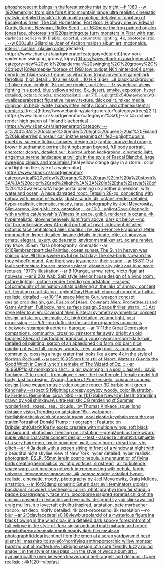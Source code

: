 [phosphorescent beings in the forest smoke mist by night --h 1080 --w 1920](https://www.ebank.nz/aiartgenerator?category=phosphorescent%20beings%20in%20the%20forest%20smoke%20mist%20by%20night%20--h%201080%20--w%201920)[emerging from pine forest into mountain range ultra realistic cinematic realistic detailed beautiful high quality painting, detailed oil painting of Eucalyptus trees, The Call Homestead, Fort Ross, Highway one by Edward Curtis, Barnett Newman, Ridley Scott --ar 16:8](https://www.ebank.nz/aiartgenerator?category=emerging%20from%20pine%20forest%20into%20mountain%20range%20ultra%20realistic%20cinematic%20realistic%20detailed%20beautiful%20high%20quality%20painting%2C%20detailed%20oil%20painting%20of%20Eucalyptus%20trees%2C%20The%20Call%20Homestead%2C%20Fort%20Ross%2C%20Highway%20one%20by%20Edward%20Curtis%2C%20Barnett%20Newman%2C%20Ridley%20Scott%20--ar%2016%3A8)[pepe the frog painted on alex jones face, photorealism](https://www.ebank.nz/aiartgenerator?category=pepe%20the%20frog%20painted%20on%20alex%20jones%20face%2C%20photorealism)[1920](https://www.ebank.nz/aiartgenerator?category=1920)[painting](https://www.ebank.nz/aiartgenerator?category=painting)[cute furry monsters in Pixar with star, darkness series with Diablo, colorful, volumetric lighting, 4k, photorealistic, , --w 600](https://www.ebank.nz/aiartgenerator?category=cute%20furry%20monsters%20in%20Pixar%20with%20star%2C%20darkness%20series%20with%20Diablo%2C%20colorful%2C%20volumetric%20lighting%2C%204k%2C%20photorealistic%2C%20%2C%20--w%20600)[Julia Gillard as Joan of Arc](https://www.ebank.nz/aiartgenerator?category=Julia%20Gillard%20as%20Joan%20of%20Arc)[iron maiden album art, mcdonalds. interior, cashier, placing order.](https://www.ebank.nz/aiartgenerator?category=iron%20maiden%20album%20art%2C%20mcdonalds.%20interior%2C%20cashier%2C%20placing%20order.)[detailed](https://www.ebank.nz/aiartgenerator?category=detailed)[new york spiderman swinging, groovy, trippy](https://www.ebank.nz/aiartgenerator?category=new%20york%20spiderman%20swinging%2C%20groovy%2C%20trippy)[16:9](https://www.ebank.nz/aiartgenerator?category=16%3A9)[gameplay footage of 1998 low budget N64 nintendo64 game, neon killer blade wave frequency vibrations trippy adventure game](https://www.ebank.nz/aiartgenerator?category=gameplay%20footage%20of%201998%20low%20budget%20N64%20nintendo64%20game%2C%20neon%20killer%20blade%20wave%20frequency%20vibrations%20trippy%20adventure%20game)[black ferrofluid, high detail, ::.10 alien skull, ::.10 H.R Giger, ::.8 black background, ::.1 blue neon highlight, 8k octane render, particles, ::.15 symetrical,](https://www.ebank.nz/aiartgenerator?category=black%20ferrofluid%2C%20high%20detail%2C%20%3A%3A.10%20alien%20skull%2C%20%3A%3A.10%20H.R%20Giger%2C%20%3A%3A.8%20black%20background%2C%20%3A%3A.1%20blue%20neon%20highlight%2C%208k%20octane%20render%2C%20particles%2C%20%3A%3A.15%20symetrical%2C)[aliens fighting in a pond, blue yellow and red, 8k, desert, smoke, explosion, hyper detailed, octane render, photorealistic --ar 7:5 --uplight](https://www.ebank.nz/aiartgenerator?category=aliens%20fighting%20in%20a%20pond%2C%20blue%20yellow%20and%20red%2C%208k%2C%20desert%2C%20smoke%2C%20explosion%2C%20hyper%20detailed%2C%20octane%20render%2C%20photorealistic%20--ar%207%3A5%20--uplight)[8k](https://www.ebank.nz/aiartgenerator?category=8k)[540](https://www.ebank.nz/aiartgenerator?category=540)[mayhem](https://www.ebank.nz/aiartgenerator?category=mayhem)[16:9](https://www.ebank.nz/aiartgenerator?category=16%3A9)[--wallpaper](https://www.ebank.nz/aiartgenerator?category=--wallpaper)[abstract figurative, heavy texture, thick paint, mixed media, dripping, in black, white, handwritten, entity. Doom, and other existential comforts.](https://www.ebank.nz/aiartgenerator?category=abstract%20figurative%2C%20heavy%20texture%2C%20thick%20paint%2C%20mixed%20media%2C%20dripping%2C%20in%20black%2C%20white%2C%20handwritten%2C%20entity.%20Doom%2C%20and%20other%20existential%20comforts.)[trees](https://www.ebank.nz/aiartgenerator?category=trees)[2:1](https://www.ebank.nz/aiartgenerator?category=2%3A1)[--ar 4:5 octane render high queen of Finland blueberries](https://www.ebank.nz/aiartgenerator?category=--ar%204%3A5%20octane%20render%20high%20queen%20of%20Finland%20blueberries)[dinosaur car ,ink](https://www.ebank.nz/aiartgenerator?category=dinosaur%20car%20%2Cink)[the meaning of life](https://www.ebank.nz/aiartgenerator?category=the%20meaning%20of%20life)[2](https://www.ebank.nz/aiartgenerator?category=2)[--uplight](https://www.ebank.nz/aiartgenerator?category=--uplight)[cubsim, moebius, science fiction, squares, design art graphic, bronze teal orange, brown blue](https://www.ebank.nz/aiartgenerator?category=cubsim%2C%20moebius%2C%20science%20fiction%2C%20squares%2C%20design%20art%20graphic%2C%20bronze%20teal%20orange%2C%20brown%20blue)[dramatic portrait lighting](https://www.ebank.nz/aiartgenerator?category=dramatic%20portrait%20lighting)[batman beyond, full body portrait, character design, detailed suit, blurred urban background, cinematic light, artgerm,](https://www.ebank.nz/aiartgenerator?category=batman%20beyond%2C%20full%20body%20portrait%2C%20character%20design%2C%20detailed%20suit%2C%20blurred%20urban%20background%2C%20cinematic%20light%2C%20artgerm%2C)[a serene landscape at twilight in the style of Pascal Blanché, large sweeping clouds and mountains.](https://www.ebank.nz/aiartgenerator?category=a%20serene%20landscape%20at%20twilight%20in%20the%20style%20of%20Pascal%20Blanch%C3%A9%2C%20large%20sweeping%20clouds%20and%20mountains.)[teal yellow orange  gray in a storm:: color and light:: in the style of a watercolor](https://www.ebank.nz/aiartgenerator?category=teal%20yellow%20orange%20%20gray%20in%20a%20storm%3A%3A%20color%20and%20light%3A%3A%20in%20the%20style%20of%20a%20watercolor)[A huge portal opening up another dimension, with water and ocean, A huge damaged robot, Tetsujin 28-go, connecting with nebula with neuron networks,  dusty, windy, 4k, octane render, detailed, hyper-realistic, cinematic, moody, nasa, photography by Joel Meyerowitz, Slim Aarons, Craig Mullens, artstation, --ar 16:9](https://www.ebank.nz/aiartgenerator?category=A%20huge%20portal%20opening%20up%20another%20dimension%2C%20with%20water%20and%20ocean%2C%20A%20huge%20damaged%20robot%2C%20Tetsujin%2028-go%2C%20connecting%20with%20nebula%20with%20neuron%20networks%2C%20%20dusty%2C%20windy%2C%204k%2C%20octane%20render%2C%20detailed%2C%20hyper-realistic%2C%20cinematic%2C%20moody%2C%20nasa%2C%20photography%20by%20Joel%20Meyerowitz%2C%20Slim%20Aarons%2C%20Craig%20Mullens%2C%20artstation%2C%20--ar%2016%3A9)[--uplight](https://www.ebank.nz/aiartgenerator?category=--uplight)[Dave Chappelle with a white cat](https://www.ebank.nz/aiartgenerator?category=Dave%20Chappelle%20with%20a%20white%20cat)[Jehovah's Witness in space, ghibli, rendered in octane, 4k, hyperrealistic, glowing heavenly light from above, dark pit below --no dof,blur,bokeh](https://www.ebank.nz/aiartgenerator?category=Jehovah%27s%20Witness%20in%20space%2C%20ghibli%2C%20rendered%20in%20octane%2C%204k%2C%20hyperrealistic%2C%20glowing%20heavenly%20light%20from%20above%2C%20dark%20pit%20below%20--no%20dof%2Cblur%2Cbokeh)[side view Afro doll portrait of pearl iridescent detailed octopus face cephalopod alien nautilus:: by Jean-Honoré Fragonard, Peter mohrbacher, hyper detailed, insane details, intricate, elite, art nouveau, ornate, elegant, luxury, golden ratio, environmental key art, octane render, ray trace, 35mm, flash photography, cinematic --ar 9:16](https://www.ebank.nz/aiartgenerator?category=side%20view%20Afro%20doll%20portrait%20of%20pearl%20iridescent%20detailed%20octopus%20face%20cephalopod%20alien%20nautilus%3A%3A%20by%20Jean-Honor%C3%A9%20Fragonard%2C%20Peter%20mohrbacher%2C%20hyper%20detailed%2C%20insane%20details%2C%20intricate%2C%20elite%2C%20art%20nouveau%2C%20ornate%2C%20elegant%2C%20luxury%2C%20golden%20ratio%2C%20environmental%20key%20art%2C%20octane%20render%2C%20ray%20trace%2C%2035mm%2C%20flash%20photography%2C%20cinematic%20--ar%209%3A16)[Rembrandt](https://www.ebank.nz/aiartgenerator?category=Rembrandt)[particles](https://www.ebank.nz/aiartgenerator?category=particles)[Painting. ocean sunset. The Sun in heaven was shining gay, All things were joyful on that day; The sea-birds scream’d as they wheel’d round, And there was joyaunce in their sound --ar 16:8](https://www.ebank.nz/aiartgenerator?category=Painting.%20ocean%20sunset.%20The%20Sun%20in%20heaven%20was%20shining%20gay%2C%20All%20things%20were%20joyful%20on%20that%20day%3B%20The%20sea-birds%20scream%E2%80%99d%20as%20they%20wheel%E2%80%99d%20round%2C%20And%20there%20was%20joyaunce%20in%20their%20sound%20--ar%2016%3A8)[11:17](https://www.ebank.nz/aiartgenerator?category=11%3A17)[st louis architecture houses, strange planet, dramtic sky, pink and blue scale, textures, 1970's illustration --ar 8:10](https://www.ebank.nz/aiartgenerator?category=st%20louis%20architecture%20houses%2C%20strange%20planet%2C%20dramtic%20sky%2C%20pink%20and%20blue%20scale%2C%20textures%2C%201970%27s%20illustration%20--ar%208%3A10)[target, arrow, retro, Victo Ngai art nouveau, --ar 9:20](https://www.ebank.nz/aiartgenerator?category=target%2C%20arrow%2C%20retro%2C%20Victo%20Ngai%20art%20nouveau%2C%20--ar%209%3A20)[a Wabi Sabi style interior house design of a living room , octane lighting, octane render, trending on artstation, —aspect 5:4](https://www.ebank.nz/aiartgenerator?category=a%20Wabi%20Sabi%20style%20interior%20house%20design%20of%20a%20living%20room%20%2C%20octane%20lighting%2C%20octane%20render%2C%20trending%20on%20artstation%2C%20%E2%80%94aspect%205%3A4)[community of animation artists gathering at the lake of annecy. concept art. trending on artstation](https://www.ebank.nz/aiartgenerator?category=community%20of%20animation%20artists%20gathering%20at%20the%20lake%20of%20annecy.%20concept%20art.%20trending%20on%20artstation)[--uplight](https://www.ebank.nz/aiartgenerator?category=--uplight)[Daryl Hannah charcoal concept art ultra-realistic, detailed --ar 10:11](https://www.ebank.nz/aiartgenerator?category=Daryl%20Hannah%20charcoal%20concept%20art%20ultra-realistic%2C%20detailed%20--ar%2010%3A11)[A space Mecha Gun,  weapon concept design,prop design, gun, Fusion of [Alien: Covenant Alien: Prometheus] and Game Anthem,  Full body,  hard surface design, Space thriller, sharp , ::3  Art style refer to Alien: Covenant Alien   Bilateral symmetry       symmetrical   concept design,  artstation, cinematic,  8k, high detailed,  volume light,  post processing    --ar 9:5   --no dof](https://www.ebank.nz/aiartgenerator?category=A%20space%20Mecha%20Gun%2C%20%20weapon%20concept%20design%2Cprop%20design%2C%20gun%2C%20Fusion%20of%20%5BAlien%3A%20Covenant%20Alien%3A%20Prometheus%5D%20and%20Game%20Anthem%2C%20%20Full%20body%2C%20%20hard%20surface%20design%2C%20Space%20thriller%2C%20sharp%20%2C%20%3A%3A3%20%20Art%20style%20refer%20to%20Alien%3A%20Covenant%20Alien%20%20%20Bilateral%20symmetry%20%20%20%20%20%20%20symmetrical%20%20%20concept%20design%2C%20%20artstation%2C%20cinematic%2C%20%208k%2C%20high%20detailed%2C%20%20volume%20light%2C%20%20post%20processing%20%20%20%20--ar%209%3A5%20%20%20--no%20dof)[inside the cell the organelles complex is clockwork steampunk aetherial baroque --ar 17:11](https://www.ebank.nz/aiartgenerator?category=inside%20the%20cell%20the%20organelles%20complex%20is%20clockwork%20steampunk%20aetherial%20baroque%20--ar%2017%3A11)[the Great Depression  companions, community, crossing, rainstorm far away, bright An old bearded Shepard, his toddler grandson a young-woman-short-dark-hair , detailed oil painting, sketch of an abandoned old farm, old barn nice painting of waterfall, norway, woods, trees, craig mullins,  companions, community, crossing a huge crater that looks like a cave 4k in the style of Norman Rockwell --aspect 16:8](https://www.ebank.nz/aiartgenerator?category=the%20Great%20Depression%20%20companions%2C%20community%2C%20crossing%2C%20rainstorm%20far%20away%2C%20bright%20An%20old%20bearded%20Shepard%2C%20his%20toddler%20grandson%20a%20young-woman-short-dark-hair%20%2C%20detailed%20oil%20painting%2C%20sketch%20of%20an%20abandoned%20old%20farm%2C%20old%20barn%20nice%20painting%20of%20waterfall%2C%20norway%2C%20woods%2C%20trees%2C%20craig%20mullins%2C%20%20companions%2C%20community%2C%20crossing%20a%20huge%20crater%20that%20looks%20like%20a%20cave%204k%20in%20the%20style%20of%20Norman%20Rockwell%20--aspect%2016%3A8)[35mm film still of Naomi Watts as Glenda the Good Witch in David Lynch's remake of The Wizard of Oz. :: --ar 16:9](https://www.ebank.nz/aiartgenerator?category=35mm%20film%20still%20of%20Naomi%20Watts%20as%20Glenda%20the%20Good%20Witch%20in%20David%20Lynch%27s%20remake%20of%20The%20Wizard%20of%20Oz.%20%3A%3A%20--ar%2016%3A9)[SUP"](https://www.ebank.nz/aiartgenerator?category=SUP%22)[loish,](https://www.ebank.nz/aiartgenerator?category=loish%2C)[monkaS](https://www.ebank.nz/aiartgenerator?category=monkaS)[top shot :: a girl swimming in a pool :: aqarell :: david hockney ::2 top shot :: from above :: over the head](https://www.ebank.nz/aiartgenerator?category=top%20shot%20%3A%3A%20a%20girl%20swimming%20in%20a%20pool%20%3A%3A%20aqarell%20%3A%3A%20david%20hockney%20%3A%3A2%20top%20shot%20%3A%3A%20from%20above%20%3A%3A%20over%20the%20head)[female | female model full body| fashion design | Cyborg | bride of Frankenstein | costume concept design | love weapon music video octane render 3D barbie mint green Kandinsky --aspect 9:19](https://www.ebank.nz/aiartgenerator?category=female%20%7C%20female%20model%20full%20body%7C%20fashion%20design%20%7C%20Cyborg%20%7C%20bride%20of%20Frankenstein%20%7C%20costume%20concept%20design%20%7C%20love%20weapon%20music%20video%20octane%20render%203D%20barbie%20mint%20green%20Kandinsky%20--aspect%209%3A19)[lightings,creepy,](https://www.ebank.nz/aiartgenerator?category=lightings%2Ccreepy%2C)[cowboy woody, color illustration, by Frederic Remington, circa 1890 --ar 11:17](https://www.ebank.nz/aiartgenerator?category=cowboy%20woody%2C%20color%20illustration%2C%20by%20Frederic%20Remington%2C%20circa%201890%20--ar%2011%3A17)[Gabe Newell in Death Stranding drawn by yoji shinkawa](https://www.ebank.nz/aiartgenerator?category=Gabe%20Newell%20in%20Death%20Stranding%20drawn%20by%20yoji%20shinkawa)[A ultra-realistic CG rendering of Summer wonderland，roses，sea，clouds，by Thomas Kinkade ,spuer long distance vision,Trending on artstation.16k](https://www.ebank.nz/aiartgenerator?category=A%20ultra-realistic%20CG%20rendering%20of%20Summer%20wonderland%EF%BC%8Croses%EF%BC%8Csea%EF%BC%8Cclouds%EF%BC%8Cby%20Thomas%20Kinkade%20%2Cspuer%20long%20distance%20vision%2CTrending%20on%20artstation.16k)[--wallpaper](https://www.ebank.nz/aiartgenerator?category=--wallpaper)[--fast](https://www.ebank.nz/aiartgenerator?category=--fast)[lighting](https://www.ebank.nz/aiartgenerator?category=lighting)[shrinkydink of donald trump, cool plastic keychain from the gas station](https://www.ebank.nz/aiartgenerator?category=shrinkydink%20of%20donald%20trump%2C%20cool%20plastic%20keychain%20from%20the%20gas%20station)[Portrait of Donald Trump :: risograph :: Featured on Dribble](https://www.ebank.nz/aiartgenerator?category=Portrait%20of%20Donald%20Trump%20%3A%3A%20risograph%20%3A%3A%20Featured%20on%20Dribble)[light](https://www.ebank.nz/aiartgenerator?category=light)[0.8](https://www.ebank.nz/aiartgenerator?category=0.8)[ar9:16](https://www.ebank.nz/aiartgenerator?category=ar9%3A16)[a fly exotic creature with multiple wings, soft black background, photoshop, trending on artstation —greg](https://www.ebank.nz/aiartgenerator?category=a%20fly%20exotic%20creature%20with%20multiple%20wings%2C%20soft%20black%20background%2C%20photoshop%2C%20trending%20on%20artstation%20%E2%80%94greg)[Moebius time wizard super villain character concept design --test --aspect 9:18](https://www.ebank.nz/aiartgenerator?category=Moebius%20time%20wizard%20super%20villain%20character%20concept%20design%20--test%20--aspect%209%3A18)[hat](https://www.ebank.nz/aiartgenerator?category=hat)[9:20](https://www.ebank.nz/aiartgenerator?category=9%3A20)[silhuette of a very hairy men, uncle boonmee, mall, scary horror dread fear, vhs glitch --ar 4:3](https://www.ebank.nz/aiartgenerator?category=silhuette%20of%20a%20very%20hairy%20men%2C%20uncle%20boonmee%2C%20mall%2C%20scary%20horror%20dread%20fear%2C%20vhs%20glitch%20--ar%204%3A3)[a desk with a screen sitting in front of a window at night with a beautiful night skyline view of New York, hyper detailed, hyper realistic, photograph, DSLR, 55mm lens](https://www.ebank.nz/aiartgenerator?category=a%20desk%20with%20a%20screen%20sitting%20in%20front%20of%20a%20window%20at%20night%20with%20a%20beautiful%20night%20skyline%20view%20of%20New%20York%2C%20hyper%20detailed%2C%20hyper%20realistic%2C%20photograph%2C%20DSLR%2C%2055mm%20lens)[In cosmo nebula, a murmuration of flying birds creating aeronautics, wingtip vortices, slipstream, air turbulence, space warp, and neurons network interconnecting with nebula, fabric universe, interconnect spacetime, 4k, octane render, detailed, hyper-realistic, cinematic, moody, photography by Joel Meyerowitz, Craig Mullens, artstation, --ar 16:9](https://www.ebank.nz/aiartgenerator?category=In%20cosmo%20nebula%2C%20a%20murmuration%20of%20flying%20birds%20creating%20aeronautics%2C%20wingtip%20vortices%2C%20slipstream%2C%20air%20turbulence%2C%20space%20warp%2C%20and%20neurons%20network%20interconnecting%20with%20nebula%2C%20fabric%20universe%2C%20interconnect%20spacetime%2C%204k%2C%20octane%20render%2C%20detailed%2C%20hyper-realistic%2C%20cinematic%2C%20moody%2C%20photography%20by%20Joel%20Meyerowitz%2C%20Craig%20Mullens%2C%20artstation%2C%20--ar%2016%3A9)[3d](https://www.ebank.nz/aiartgenerator?category=3d)[eng](https://www.ebank.nz/aiartgenerator?category=eng)[isometric Saturn dark evil terminator](https://www.ebank.nz/aiartgenerator?category=isometric%20Saturn%20dark%20evil%20terminator)[a utopian bacchanal, crowded, psychedelic colors, photography](https://www.ebank.nz/aiartgenerator?category=a%20utopian%20bacchanal%2C%20crowded%2C%20psychedelic%20colors%2C%20photography)[a logo for standup paddle boarding](https://www.ebank.nz/aiartgenerator?category=a%20logo%20for%20standup%20paddle%20boarding)[angry face man, bloodborne inspired ebrietas child of the cosmos covered in tentacles and eye balls, designed by yoji shinkawa and craig mullins, h.p lovecraft cthulhu inspired, artstation, pete morbacher, rococo, art deco, highly detailed, 4k post-processing, 8k resolution --no blur --ar 2:3](https://www.ebank.nz/aiartgenerator?category=angry%20face%20man%2C%20bloodborne%20inspired%20ebrietas%20child%20of%20the%20cosmos%20covered%20in%20tentacles%20and%20eye%20balls%2C%20designed%20by%20yoji%20shinkawa%20and%20craig%20mullins%2C%20h.p%20lovecraft%20cthulhu%20inspired%2C%20artstation%2C%20pete%20morbacher%2C%20rococo%2C%20art%20deco%2C%20highly%20detailed%2C%204k%20post-processing%2C%208k%20resolution%20--no%20blur%20--ar%202%3A3)[clay](https://www.ebank.nz/aiartgenerator?category=clay)[face](https://www.ebank.nz/aiartgenerator?category=face)[details](https://www.ebank.nz/aiartgenerator?category=details)[0.88](https://www.ebank.nz/aiartgenerator?category=0.88)[view](https://www.ebank.nz/aiartgenerator?category=view)[blur](https://www.ebank.nz/aiartgenerator?category=blur)[polaroid of a mysterious figure ina black flowing in the wind cloak in a detailed dark spooky forest infront of full eclipse in the style of floria sigismondi and matt mahurin and robert mapplethorpe cinematic depth moody dark film emulsion photograph](https://www.ebank.nz/aiartgenerator?category=polaroid%20of%20a%20mysterious%20figure%20ina%20black%20flowing%20in%20the%20wind%20cloak%20in%20a%20detailed%20dark%20spooky%20forest%20infront%20of%20full%20eclipse%20in%20the%20style%20of%20floria%20sigismondi%20and%20matt%20mahurin%20and%20robert%20mapplethorpe%20cinematic%20depth%20moody%20dark%20film%20emulsion%20photograph)[field](https://www.ebank.nz/aiartgenerator?category=field)[dark](https://www.ebank.nz/aiartgenerator?category=dark)[sentinel from the xmen at a scrap yard](https://www.ebank.nz/aiartgenerator?category=sentinel%20from%20the%20xmen%20at%20a%20scrap%20yard)[pyramid head silent hill masahiro ito style](https://www.ebank.nz/aiartgenerator?category=pyramid%20head%20silent%20hill%20masahiro%20ito%20style)[6:4](https://www.ebank.nz/aiartgenerator?category=6%3A4)[horrifying anthropomorphic willow monster bursting out of roof](https://www.ebank.nz/aiartgenerator?category=horrifying%20anthropomorphic%20willow%20monster%20bursting%20out%20of%20roof)[texture](https://www.ebank.nz/aiartgenerator?category=texture)[<16:9](https://www.ebank.nz/aiartgenerator?category=%3C16%3A9)[logo design of a cute friendly fuzzy round shape :: in the style of saul bass :: in the style of wilco album art :: symmetrical](https://www.ebank.nz/aiartgenerator?category=logo%20design%20of%20a%20cute%20friendly%20fuzzy%20round%20shape%20%3A%3A%20in%20the%20style%20of%20saul%20bass%20%3A%3A%20in%20the%20style%20of%20wilco%20album%20art%20%3A%3A%20symmetrical)[the river between heaven and hell : angels and demons : hyper realistic : 4k](https://www.ebank.nz/aiartgenerator?category=the%20river%20between%20heaven%20and%20hell%20%3A%20angels%20and%20demons%20%3A%20hyper%20realistic%20%3A%204k)[1920](https://www.ebank.nz/aiartgenerator?category=1920)[--vibefast](https://www.ebank.nz/aiartgenerator?category=--vibefast)